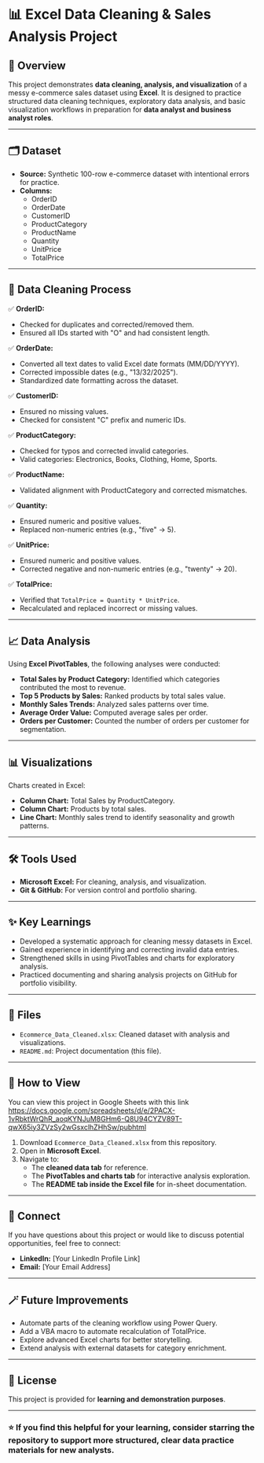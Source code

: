 # 📊 Excel Data Cleaning & Sales Analysis Project

## 🚀 Overview

This project demonstrates **data cleaning, analysis, and visualization** of a messy e-commerce sales dataset using **Excel**. It is designed to practice structured data cleaning techniques, exploratory data analysis, and basic visualization workflows in preparation for **data analyst and business analyst roles**.

---

## 🗂️ Dataset

- **Source:** Synthetic 100-row e-commerce dataset with intentional errors for practice.
- **Columns:**
  - OrderID
  - OrderDate
  - CustomerID
  - ProductCategory
  - ProductName
  - Quantity
  - UnitPrice
  - TotalPrice

---

## 🧹 Data Cleaning Process

✅ **OrderID:**
- Checked for duplicates and corrected/removed them.
- Ensured all IDs started with "O" and had consistent length.

✅ **OrderDate:**
- Converted all text dates to valid Excel date formats (MM/DD/YYYY).
- Corrected impossible dates (e.g., "13/32/2025").
- Standardized date formatting across the dataset.

✅ **CustomerID:**
- Ensured no missing values.
- Checked for consistent "C" prefix and numeric IDs.

✅ **ProductCategory:**
- Checked for typos and corrected invalid categories.
- Valid categories: Electronics, Books, Clothing, Home, Sports.

✅ **ProductName:**
- Validated alignment with ProductCategory and corrected mismatches.

✅ **Quantity:**
- Ensured numeric and positive values.
- Replaced non-numeric entries (e.g., "five" → 5).

✅ **UnitPrice:**
- Ensured numeric and positive values.
- Corrected negative and non-numeric entries (e.g., "twenty" → 20).

✅ **TotalPrice:**
- Verified that `TotalPrice = Quantity * UnitPrice`.
- Recalculated and replaced incorrect or missing values.

---

## 📈 Data Analysis

Using **Excel PivotTables**, the following analyses were conducted:

- **Total Sales by Product Category:** Identified which categories contributed the most to revenue.
- **Top 5 Products by Sales:** Ranked products by total sales value.
- **Monthly Sales Trends:** Analyzed sales patterns over time.
- **Average Order Value:** Computed average sales per order.
- **Orders per Customer:** Counted the number of orders per customer for segmentation.

---

## 📊 Visualizations

Charts created in Excel:
- **Column Chart:** Total Sales by ProductCategory.
- **Column Chart:** Products by total sales.
- **Line Chart:** Monthly sales trend to identify seasonality and growth patterns.

---

## 🛠️ Tools Used

- **Microsoft Excel:** For cleaning, analysis, and visualization.
- **Git & GitHub:** For version control and portfolio sharing.

---

## ✨ Key Learnings

- Developed a systematic approach for cleaning messy datasets in Excel.
- Gained experience in identifying and correcting invalid data entries.
- Strengthened skills in using PivotTables and charts for exploratory analysis.
- Practiced documenting and sharing analysis projects on GitHub for portfolio visibility.

---

## 📂 Files

- `Ecommerce_Data_Cleaned.xlsx`: Cleaned dataset with analysis and visualizations.
- `README.md`: Project documentation (this file).

---

## 🔗 How to View

You can view this project in Google Sheets with this link https://docs.google.com/spreadsheets/d/e/2PACX-1vRbktWrQhR_aoqKYNJuM8GHm6-Q8U94CYZV89T-qwX65iy3ZVzSy2wGsxclhZHhSw/pubhtml

1. Download `Ecommerce_Data_Cleaned.xlsx` from this repository.
2. Open in **Microsoft Excel**.
3. Navigate to:
   - The **cleaned data tab** for reference.
   - The **PivotTables and charts tab** for interactive analysis exploration.
   - The **README tab inside the Excel file** for in-sheet documentation.



---

## 🤝 Connect

If you have questions about this project or would like to discuss potential opportunities, feel free to connect:

- **LinkedIn:** [Your LinkedIn Profile Link]
- **Email:** [Your Email Address]

---

## 🪄 Future Improvements

- Automate parts of the cleaning workflow using Power Query.
- Add a VBA macro to automate recalculation of TotalPrice.
- Explore advanced Excel charts for better storytelling.
- Extend analysis with external datasets for category enrichment.

---

## 📜 License

This project is provided for **learning and demonstration purposes**.

---

### ⭐ If you find this helpful for your learning, consider starring the repository to support more structured, clear data practice materials for new analysts.
